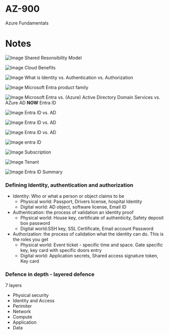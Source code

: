 # AZ-900
Azure Fundamentals

# Notes


![Image](/Assets/01-shared-responsibility.png)
Shared Resonsibility Model

![Image](/Assets/02-benefit-summarized.png)
Cloud Benefits

![Image](/Assets/03-defining-identification-authentication-authorization.png)
What is Identity vs. Authentication vs. Authorization

![Image](/Assets/04-microsoft-entra.png)
Microsoft Entra product family

![Image](/Assets/05-directory-services.png)
Microsoft Entra vs. (Azure) Active Directory Domain Services vs. AZure AD **NOW** Entra ID

![Image](/Assets/06-AzureAD-vs-AD.png)
Entra ID vs. AD

![Image](/Assets/07-AzureAD-vs-AD.png)
Entra ID vs. AD

![Image](/Assets/08-AzureAD-vs-AD.png)
Entra ID vs. AD

![Image](/Assets/09-azure-active-directory.png)
entra ID

![Image](/Assets/10-azure-active-directory-org-vs-tenant.png)
Subscription

![Image](/Assets/10-azure-active-directory-org.png)
Tenant

![Image](/Assets/10-azure-active-directory-summary.png)
Entra ID Summary

### Defining Identity, authentication and authorization
  - Identity: Who or what a person or object claims to be
	  - Physical world: Passport, Drivers license, hospital Identity
	  - Digital world: AD object, software license, Email ID
  - Authentication: the process of validation an identity proof
	  - Physical world: House key, certificate of authenticity, Safety deposit box password
	  - Digital world:SSH key, SSL Certificate, Email account Password
  - Authorization: the process of calidation what the identity can do. This is the roles you get
	  - Physical world: Event ticket - specific time and space. Gate specific key, key card with specific doors entry
	  - Digital world: Application secrets, Shared access signature token, Key card


### Defence in depth - layered defence
7 layers
  - Physical security
  - Identity and Access
  - Perimiter
  - Network
  - Compute
  - Application
  - Data